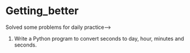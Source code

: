# Getting_better

Solved some problems for daily practice-->

1. Write a Python program to convert seconds to day, hour, minutes and seconds.

